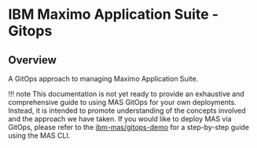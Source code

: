 IBM Maximo Application Suite - Gitops
===============================================================================

Overview
-------------------------------------------------------------------------------
A GitOps approach to managing Maximo Application Suite.

!!! note
      This documentation is not yet ready to provide an exhaustive and comprehensive guide to using MAS GitOps for your own deployments. Instead, it is intended to promote understanding of the concepts involved and the approach we have taken. If you would like to deploy MAS via GitOps, please refer to the [ibm-mas/gitops-demo](https://github.com/ibm-mas/gitops-demo/tree/002) for a step-by-step guide using the MAS CLI.
